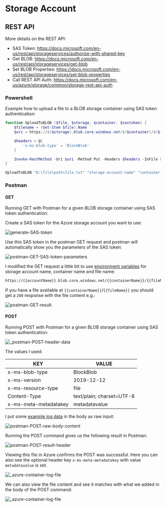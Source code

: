 # Storage Account

## REST API

More details on the REST API:

- SAS Token: <https://docs.microsoft.com/en-us/rest/api/storageservices/authorize-with-shared-key>
- Get BLOB: <https://docs.microsoft.com/en-us/rest/api/storageservices/get-blob>
- Set BLOB Properties: <https://docs.microsoft.com/en-us/rest/api/storageservices/set-blob-properties>
- Call REST API Auth: <https://docs.microsoft.com/en-us/azure/storage/common/storage-rest-api-auth>

### Powershell

Example how to upload a file to a BLOB storage container using SAS token authentication:

``` ps1
function UploadToBLOB ($file, $storage, $container, $sastoken) {
    $filename = (Get-Item $file).Name
    $uri = https://$($storage).blob.core.windows.net/$($container)/$($filename)$($sastoken)

    $headers = @{
        'x-ms-blob-type' = 'BlockBlob'
    }

    Invoke-RestMethod -Uri $uri -Method Put -Headers $headers -InFile $file
}

UploadToBLOB "D:\file\path\file.txt" "storage-account-name" "container-name" "SAS-token"
```

### Postman

#### GET

Running GET with Postman for a given BLOB storage container using SAS token authentication:

Create a SAS token for the Azure storage account you want to use:

![generate-SAS-token](_generate-SAS-token.jpg)

Use this SAS token in the postman GET request and postman will automatically show you the parameters of the SAS token:

![postman-GET-SAS-token-parameters](_postman-GET-SAS-token-parameters.jpg)

I modified the GET request a little bit to use [environment variables](https://learning.postman.com/docs/sending-requests/variables/) for storage account name, container name and file name:

``` txt
https://{{accountName}}.blob.core.windows.net/{{containerName}}/{{fileName}}?sv=...
```

If you have a file available at `{{containerName}}`/`{{fileName}}` you should get a `200` response with the file content e.g.:

![postman-GET-result](_postman-GET-result.jpg)

#### POST

Running POST with Postman for a given BLOB storage container using SAS token authentication:

![_postman-POST-header-data](_postman-POST-header-data.jpg)

The values I used:

| KEY                   | VALUE                     |
|-----------------------|---------------------------|
| x-ms-blob-type        | BlockBlob                 |
| x-ms-version          | 2019-12-12                |
| x-ms-resource-type    | file                      |
| Content-Type          | text/plain; charset=UTF-8 |
| x-ms-meta-metadatakey | metadatavalue             |

I put some [example log data](https://www.ibm.com/docs/en/zos/2.1.0?topic=problems-example-log-file) in the body as raw input:

![postman-POST-raw-body-content](_postman-POST-raw-body-content.jpg)

Running the POST command gives us the following result in Postman:

![postman-POST-result-header](_postman-POST-result-header.jpg)

Viewing this file in Azure confirms the POST was successful. Here you can also see the optional header key `x-ms-meta-metadatakey` with value `metadatavalue` is set.

![_azure-container-log-file](_azure-container-log-file-overview.jpg)

We can also view the file content and see it matches with what we added in the body of the POST command:

![_azure-container-log-file](_azure-container-log-file-content.jpg)
